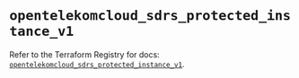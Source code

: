 # `opentelekomcloud_sdrs_protected_instance_v1`

Refer to the Terraform Registry for docs: [`opentelekomcloud_sdrs_protected_instance_v1`](https://registry.terraform.io/providers/opentelekomcloud/opentelekomcloud/1.36.1/docs/resources/sdrs_protected_instance_v1).
